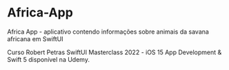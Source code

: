 # Africa-App
Africa App - aplicativo contendo informações sobre animais da savana africana em SwiftUI


Curso Robert Petras SwiftUI Masterclass 2022 - iOS 15 App Development & Swift 5 disponível na Udemy.


